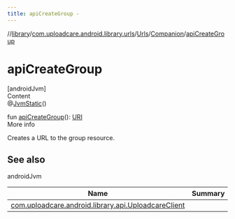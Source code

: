 ```yaml
---
title: apiCreateGroup -
---
```

//[library](../../../index.md)/[com.uploadcare.android.library.urls](../../index.md)/[Urls](../index.md)/[Companion](index.md)/[apiCreateGroup](api-create-group.md)



# apiCreateGroup  
[androidJvm]  
Content  
@[JvmStatic](https://kotlinlang.org/api/latest/jvm/stdlib/kotlin.jvm/-jvm-static/index.html)()  
  
fun [apiCreateGroup](api-create-group.md)(): [URI](https://developer.android.com/reference/kotlin/java/net/URI.html)  
More info  


Creates a URL to the group resource.



## See also  
  
androidJvm  
  
|  Name|  Summary| 
|---|---|
| <a name="com.uploadcare.android.library.urls/Urls.Companion/apiCreateGroup/#/PointingToDeclaration/"></a>[com.uploadcare.android.library.api.UploadcareClient](../../../com.uploadcare.android.library.api/-uploadcare-client/index.md)| <a name="com.uploadcare.android.library.urls/Urls.Companion/apiCreateGroup/#/PointingToDeclaration/"></a>
  
  



